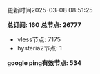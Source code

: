 更新时间2025-03-08 08:51:25

**总订阅: 160**
**总节点: 26777**
- vless节点: 7175
- hysteria2节点: 1

**google ping有效节点: 534**
